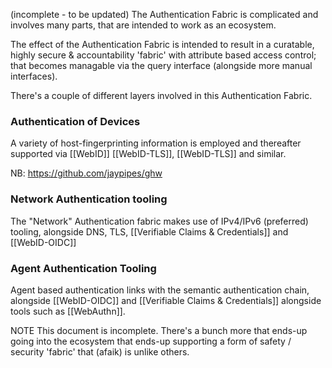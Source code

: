 (incomplete - to be updated)
The Authentication Fabric is complicated and involves many parts, that are intended to work as an ecosystem.  

The effect of the Authentication Fabric is intended to result in a curatable, highly secure & accountability 'fabric' with attribute based access control; that becomes managable via the query interface (alongside more manual interfaces). 

There's a couple of different layers involved in this Authentication Fabric.

### Authentication of Devices
A variety of host-fingerprinting information is employed and thereafter supported via [[WebID]] [[WebID-TLS]], [[WebID-TLS]] and similar.  

NB: https://github.com/jaypipes/ghw
 
### Network Authentication tooling
The "Network" Authentication fabric makes use of IPv4/IPv6 (preferred) tooling, alongside DNS, TLS, [[Verifiable Claims & Credentials]] and [[WebID-OIDC]]

### Agent Authentication Tooling
Agent based authentication links with the semantic authentication chain, alongside [[WebID-OIDC]] and [[Verifiable Claims & Credentials]] alongside tools such as [[WebAuthn]]. 

NOTE
This document is incomplete.  There's a bunch more that ends-up going into the ecosystem that ends-up supporting a form of safety / security 'fabric' that (afaik) is unlike others.

